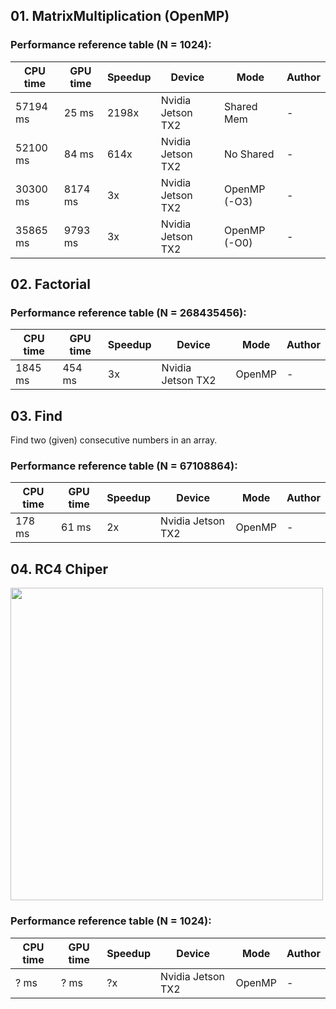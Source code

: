 ## 01. MatrixMultiplication (OpenMP)

### Performance reference table (N = 1024):

CPU time   | GPU time | Speedup  | Device             | Mode  |Author
-----------| -------- | -------- | ------------------ | ----  |------
57194 ms   | 25 ms    | 2198x     | Nvidia Jetson TX2  | Shared Mem | -
52100 ms   | 84 ms    | 614x     | Nvidia Jetson TX2  | No Shared | -
30300 ms   | 8174 ms    | 3x     | Nvidia Jetson TX2  | OpenMP (-O3) | -
35865 ms   | 9793 ms    | 3x     | Nvidia Jetson TX2  | OpenMP (-O0) | -

## 02. Factorial

### Performance reference table (N = 268435456):

CPU time   | GPU time | Speedup  | Device             | Mode  |Author
-----------| -------- | -------- | ------------------ | ----  |------
1845 ms   | 454 ms    | 3x     | Nvidia Jetson TX2  | OpenMP | -


## 03. Find

Find two (given) consecutive numbers in an array.

### Performance reference table (N = 67108864):

CPU time   | GPU time | Speedup  | Device             | Mode  |Author
-----------| -------- | -------- | ------------------ | ----  |------
178 ms   | 61 ms    | 2x     | Nvidia Jetson TX2  | OpenMP | -

## 04. RC4 Chiper

<img src="https://github.com/PARCO-LAB/Advanced-Computer-Architectures/blob/main/figures/l5_04.jpg" width="500" height=auto> 

### Performance reference table (N = 1024):

CPU time   | GPU time | Speedup  | Device             | Mode  |Author
-----------| -------- | -------- | ------------------ | ----  |------
? ms   | ? ms    | ?x     | Nvidia Jetson TX2  | OpenMP | -
